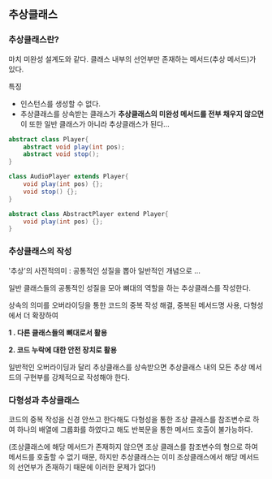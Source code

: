 ## 추상클래스



### 추상클래스란?



마치 미완성 설계도와 같다. 클래스 내부의 선언부만 존재하는 메서드(추상 메서드)가 있다.

특징

- 인스턴스를 생성할 수 없다.
- 추상클래스를 상속받는 클래스가 **추상클래스의 미완성 메서드를 전부 채우지 않으면** 이 또한 일반 클래스가 아니라 추상클래스가 된다...



```java
abstract class Player{
    abstract void play(int pos);
    abstract void stop();
}

class AudioPlayer extends Player{
    void play(int pos) {};
    void stop() {};
}

abstract class AbstractPlayer extend Player{
    void play(int pos) {};
}
```



### 추상클래스의 작성



'추상'의 사전적의미 : 공통적인 성질을 뽑아 일반적인 개념으로 ...

일반 클래스들의 공통적인 성질을 모아 뼈대의 역할을 하는 추상클래스를 작성한다.

상속의 의미를 오버라이딩을 통한 코드의 중복 작성 해결, 중복된 메서드명 사용, 다형성에서 더 확장하여



**1 . 다른 클래스들의 뼈대로서 활용**

**2. 코드 누락에 대한 안전 장치로 활용**



일반적인 오버라이딩과 달리 추상클래스를 상속받으면 추상클래스 내의 모든 추상 메서드의 구현부를 강제적으로 작성해야 한다.



### 다형성과 추상클래스



코드의 중복 작성을 신경 안쓰고 한다해도 다형성을 통한 조상 클래스를 참조변수로 하여 하나의 배열에 그룹화를 하였다고 해도 반복문을 통한 메서드 호출이 불가능하다.

(조상클래스에 해당 메서드가 존재하지 않으면 조상 클래스를 참조변수의 형으로 하여 메서드를 호출할 수 없기 때문, 하지만 추상클래스는 이미 조상클래스에서 해당 메서드의 선언부가 존재하기 때문에 이러한 문제가 없다!)



